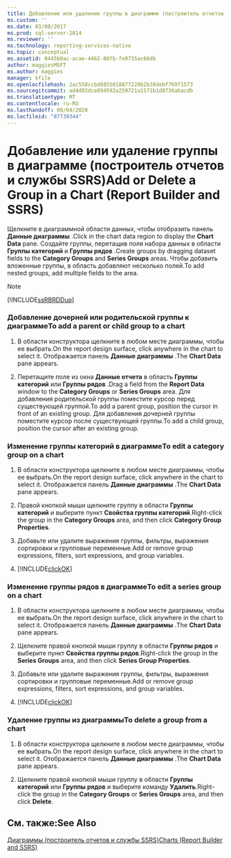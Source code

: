 ```yaml
---
title: Добавление или удаление группы в диаграмме (построитель отчетов и службы SSRS) | Документы Майкрософт
ms.custom: ''
ms.date: 03/08/2017
ms.prod: sql-server-2014
ms.reviewer: ''
ms.technology: reporting-services-native
ms.topic: conceptual
ms.assetid: 0445b0ac-acae-4462-80fb-fe9735ac66db
author: maggiesMSFT
ms.author: maggies
manager: kfile
ms.openlocfilehash: 2ac558ccbd8855018877228b2b38debf769f1573
ms.sourcegitcommit: ad4d92dce894592a259721a1571b1d8736abacdb
ms.translationtype: MT
ms.contentlocale: ru-RU
ms.lasthandoff: 08/04/2020
ms.locfileid: "87739344"
---
```

# <a name="add-or-delete-a-group-in-a-chart-report-builder-and-ssrs"></a><span data-ttu-id="d901f-102">Добавление или удаление группы в диаграмме (построитель отчетов и службы SSRS)</span><span class="sxs-lookup"><span data-stu-id="d901f-102">Add or Delete a Group in a Chart (Report Builder and SSRS)</span></span>
  <span data-ttu-id="d901f-103">Щелкните в диаграммной области данных, чтобы отобразить панель **Данные диаграммы** .</span><span class="sxs-lookup"><span data-stu-id="d901f-103">Click in the chart data region to display the **Chart Data** pane.</span></span> <span data-ttu-id="d901f-104">Создайте группы, перетащив поля набора данных в области **Группы категорий** и **Группы рядов** .</span><span class="sxs-lookup"><span data-stu-id="d901f-104">Create groups by dragging dataset fields to the **Category Groups** and **Series Groups** areas.</span></span> <span data-ttu-id="d901f-105">Чтобы добавить вложенные группы, в область добавляют несколько полей.</span><span class="sxs-lookup"><span data-stu-id="d901f-105">To add nested groups, add multiple fields to the area.</span></span>  
  
> [!NOTE]  
>  [!INCLUDE[ssRBRDDup](../../includes/ssrbrddup-md.md)]  
  
### <a name="to-add-a-parent-or-child-group-to-a-chart"></a><span data-ttu-id="d901f-106">Добавление дочерней или родительской группы к диаграмме</span><span class="sxs-lookup"><span data-stu-id="d901f-106">To add a parent or child group to a chart</span></span>  
  
1.  <span data-ttu-id="d901f-107">В области конструктора щелкните в любом месте диаграммы, чтобы ее выбрать.</span><span class="sxs-lookup"><span data-stu-id="d901f-107">On the report design surface, click anywhere in the chart to select it.</span></span> <span data-ttu-id="d901f-108">Отображается панель **Данные диаграммы** .</span><span class="sxs-lookup"><span data-stu-id="d901f-108">The **Chart Data** pane appears.</span></span>  
  
2.  <span data-ttu-id="d901f-109">Перетащите поле из окна **Данные отчета** в область **Группы категорий** или **Группы рядов** .</span><span class="sxs-lookup"><span data-stu-id="d901f-109">Drag a field from the **Report Data** window to the **Category Groups** or **Series Groups** area.</span></span> <span data-ttu-id="d901f-110">Для добавления родительской группы поместите курсор перед существующей группой.</span><span class="sxs-lookup"><span data-stu-id="d901f-110">To add a parent group, position the cursor in front of an existing group.</span></span> <span data-ttu-id="d901f-111">Для добавления дочерней группы поместите курсор после существующей группы.</span><span class="sxs-lookup"><span data-stu-id="d901f-111">To add a child group, position the cursor after an existing group.</span></span>  
  
### <a name="to-edit-a-category-group-on-a-chart"></a><span data-ttu-id="d901f-112">Изменение группы категорий в диаграмме</span><span class="sxs-lookup"><span data-stu-id="d901f-112">To edit a category group on a chart</span></span>  
  
1.  <span data-ttu-id="d901f-113">В области конструктора щелкните в любом месте диаграммы, чтобы ее выбрать.</span><span class="sxs-lookup"><span data-stu-id="d901f-113">On the report design surface, click anywhere in the chart to select it.</span></span> <span data-ttu-id="d901f-114">Отображается панель **Данные диаграммы** .</span><span class="sxs-lookup"><span data-stu-id="d901f-114">The **Chart Data** pane appears.</span></span>  
  
2.  <span data-ttu-id="d901f-115">Правой кнопкой мыши щелкните группу в области **Группы категорий** и выберите пункт **Свойства группы категорий**.</span><span class="sxs-lookup"><span data-stu-id="d901f-115">Right-click the group in the **Category Groups** area, and then click **Category Group Properties**.</span></span>  
  
3.  <span data-ttu-id="d901f-116">Добавьте или удалите выражения группы, фильтры, выражения сортировки и групповые переменные.</span><span class="sxs-lookup"><span data-stu-id="d901f-116">Add or remove group expressions, filters, sort expressions, and group variables.</span></span>  
  
4.  [!INCLUDE[clickOK](../../includes/clickok-md.md)]  
  
### <a name="to-edit-a-series-group-on-a-chart"></a><span data-ttu-id="d901f-117">Изменение группы рядов в диаграмме</span><span class="sxs-lookup"><span data-stu-id="d901f-117">To edit a series group on a chart</span></span>  
  
1.  <span data-ttu-id="d901f-118">В области конструктора щелкните в любом месте диаграммы, чтобы ее выбрать.</span><span class="sxs-lookup"><span data-stu-id="d901f-118">On the report design surface, click anywhere in the chart to select it.</span></span> <span data-ttu-id="d901f-119">Отображается панель **Данные диаграммы** .</span><span class="sxs-lookup"><span data-stu-id="d901f-119">The **Chart Data** pane appears.</span></span>  
  
2.  <span data-ttu-id="d901f-120">Щелкните правой кнопкой мыши группу в области **Группы рядов** и выберите пункт **Свойства группы рядов**.</span><span class="sxs-lookup"><span data-stu-id="d901f-120">Right-click the group in the **Series Groups** area, and then click **Series Group Properties**.</span></span>  
  
3.  <span data-ttu-id="d901f-121">Добавьте или удалите выражения группы, фильтры, выражения сортировки и групповые переменные.</span><span class="sxs-lookup"><span data-stu-id="d901f-121">Add or remove group expressions, filters, sort expressions, and group variables.</span></span>  
  
4.  [!INCLUDE[clickOK](../../includes/clickok-md.md)]  
  
### <a name="to-delete-a-group-from-a-chart"></a><span data-ttu-id="d901f-122">Удаление группы из диаграммы</span><span class="sxs-lookup"><span data-stu-id="d901f-122">To delete a group from a chart</span></span>  
  
1.  <span data-ttu-id="d901f-123">В области конструктора щелкните в любом месте диаграммы, чтобы ее выбрать.</span><span class="sxs-lookup"><span data-stu-id="d901f-123">On the report design surface, click anywhere in the chart to select it.</span></span> <span data-ttu-id="d901f-124">Отображается панель **Данные диаграммы** .</span><span class="sxs-lookup"><span data-stu-id="d901f-124">The **Chart Data** pane appears.</span></span>  
  
2.  <span data-ttu-id="d901f-125">Щелкните правой кнопкой мыши группу в области **Группы категорий** или **Группы рядов** и выберите команду **Удалить**.</span><span class="sxs-lookup"><span data-stu-id="d901f-125">Right-click the group in the **Category Groups** or **Series Groups** area, and then click **Delete**.</span></span>  
  
## <a name="see-also"></a><span data-ttu-id="d901f-126">См. также:</span><span class="sxs-lookup"><span data-stu-id="d901f-126">See Also</span></span>  
 [<span data-ttu-id="d901f-127">Диаграммы (построитель отчетов и службы SSRS)</span><span class="sxs-lookup"><span data-stu-id="d901f-127">Charts &#40;Report Builder and SSRS&#41;</span></span>](charts-report-builder-and-ssrs.md)  
  
  

